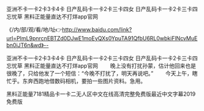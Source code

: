 亚洲不卡一卡2卡3卡4卡
日产乱码卡一卡2卡三卡四女
日产乱码卡一卡2卡三卡四忘忧草
黑料正能量直达不打烊app官网


《/内/部/观/看/地/址👉http://www.baidu.com/link?url=PImL9pnrcnEBTZd0DJwE1moEyQXs0YpuTA91QfbU6RL0wbkiFlNcvMuEbn0iJT6n&wd》--

亚洲不卡一卡2卡3卡4卡
日产乱码卡一卡2卡三卡四女
日产乱码卡一卡2卡三卡四忘忧草
黑料正能量直达不打烊app官网
　　晚上没有打扰孙蒙，估计他回来也是很晚了，只给他发了一个短信：“今晚不打扰了，明天再说吧。”
　　今天上午，瞎忙乎。东奔西跑地借数码相机，要拍一些图片资料。急用。





黑料正能量7181精品卡一卡二无人区中文在线高清完整免费版最近中文字幕2019免费版
